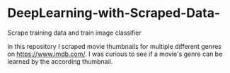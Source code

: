# DeepLearning-with-Scraped-Data-
Scrape training data and train image classifier


In this repository I scraped movie thumbnails for multiple different genres on https://www.imdb.com/. 
I was curious to see if a movie's genre can be learned by the according thumbnail.

